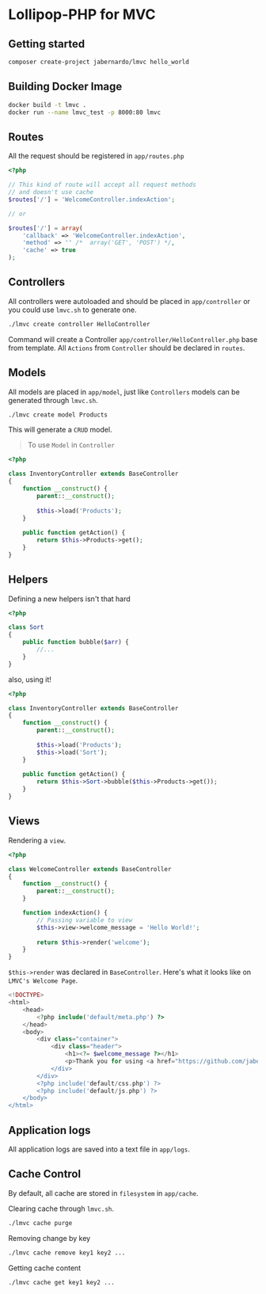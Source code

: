 # Lollipop-PHP for MVC

## Getting started

```bash
composer create-project jabernardo/lmvc hello_world
```

## Building Docker Image

```bash
docker build -t lmvc .
docker run --name lmvc_test -p 8000:80 lmvc
```

## Routes

All the request should be registered in `app/routes.php`

```php
<?php

// This kind of route will accept all request methods
// and doesn't use cache
$routes['/'] = 'WelcomeController.indexAction';

// or

$routes['/'] = array(
    'callback' => 'WelcomeController.indexAction',
    'method' => '' /*  array('GET', 'POST') */,
    'cache' => true
);

```

## Controllers

All controllers were autoloaded and should be placed in
`app/controller` or you could use `lmvc.sh` to generate one.

```bash
./lmvc create controller HelloController
```

Command will create a Controller `app/controller/HelloController.php`
base from template. All `Actions` from `Controller` should be declared
in `routes`.



## Models

All models are placed in `app/model`, just like `Controllers` 
models can be generated through `lmvc.sh`.

```bash
./lmvc create model Products
```

This will generate a `CRUD` model.

> To use `Model` in `Controller`

```php
<?php

class InventoryController extends BaseController
{
    function __construct() {
        parent::__construct();
        
        $this->load('Products');
    }
    
    public function getAction() {
        return $this->Products->get();
    }
}

```

## Helpers

Defining a new helpers isn't that hard

```php
<?php

class Sort
{
    public function bubble($arr) {
        //...
    }
}

```

also, using it!

```php
<?php

class InventoryController extends BaseController
{
    function __construct() {
        parent::__construct();
        
        $this->load('Products');
        $this->load('Sort');
    }
    
    public function getAction() {
        return $this->Sort->bubble($this->Products->get());
    }
}

```

## Views

Rendering a `view`.

```php
<?php

class WelcomeController extends BaseController
{
    function __construct() {
        parent::__construct();
    }

    function indexAction() {
        // Passing variable to view
        $this->view->welcome_message = 'Hello World!';
        
        return $this->render('welcome');
    }
}
```

`$this->render` was declared in `BaseController`.
Here's what it looks like on `LMVC's Welcome Page`.

```php
<!DOCTYPE>
<html>
    <head>
        <?php include('default/meta.php') ?>
    </head>
    <body>
        <div class="container">
            <div class="header">
                <h1><?= $welcome_message ?></h1>
                <p>Thank you for using <a href="https://github.com/jabernardo/lmvc">Lollipop for MVC</a>. Don't forget to give a star!</p>
            </div>
        </div>
        <?php include('default/css.php') ?>
        <?php include('default/js.php') ?>
    </body>
</html>
```


## Application logs

All application logs are saved into a text file in `app/logs`.


## Cache Control

By default, all cache are stored in `filesystem` in `app/cache`.

Clearing cache through `lmvc.sh`.

```bash
./lmvc cache purge
```

Removing change by key

```bash
./lmvc cache remove key1 key2 ...
```

Getting cache content

```bash
./lmvc cache get key1 key2 ...
```
